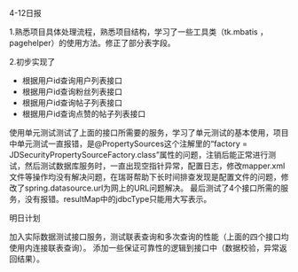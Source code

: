 4-12日报

1.熟悉项目具体处理流程，熟悉项目结构，学习了一些工具类（tk.mbatis ，pagehelper）的使用方法。修正了部分表字段。

2.初步实现了

- 根据用户id查询用户列表接口
- 根据用户id查询粉丝列表接口
- 根据用户id查询帖子列表接口
- 根据用户id查询点赞的帖子列表接口

使用单元测试测试了上面的接口所需要的服务，学习了单元测试的基本使用，项目中单元测试一直报错，是@PropertySources这个注解里的“factory = JDSecurityPropertySourceFactory.class”属性的问题，注销后能正常进行测试，然后测试数据库服务时，一直出现空指针异常，配置日志，修改mapper.xml文件等操作均没有解决问题，在瑞哥帮助下长时间排查发现是配置文件的问题，修改了spring.datasource.url为网上的URL问题解决。 最后测试了4个接口所需的服务，没有报错。resultMap中的jdbcType只能用大写表示。

明日计划

加入实际数据测试接口服务，测试联表查询和多次查询的性能（上面的四个接口均使用内连接联表查询）。 添加一些保证可靠性的逻辑到接口中（数据校验，异常返回结果）。

